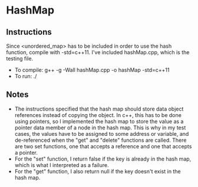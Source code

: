 # HashMap

## Instructions
Since <unordered_map> has to be included in order to use the hash function, compile with -std=c++11. I've included hashMap.cpp, which is the testing file. 
+ To compile: g++ -g -Wall hashMap.cpp -o hashMap -std=c++11
+ To run: ./

## Notes
+ The instructions specified that the hash map should store data object references instead of copying the object. In c++, this has to be done using pointers, so I implemented the hash map to store the value as a pointer data member of a node in the hash map. This is why in my test cases, the values have to be assigned to some address or variable, and de-referenced when the "get" and "delete" functions are called. There are two set functions, one that accepts a reference and one that accepts a pointer. 
+ For the "set" function, I return false if the key is already in the hash map, which is what I interpreted as a failure.
+ For the "get" function, I also return null if the key doesn't exist in the hash map.

